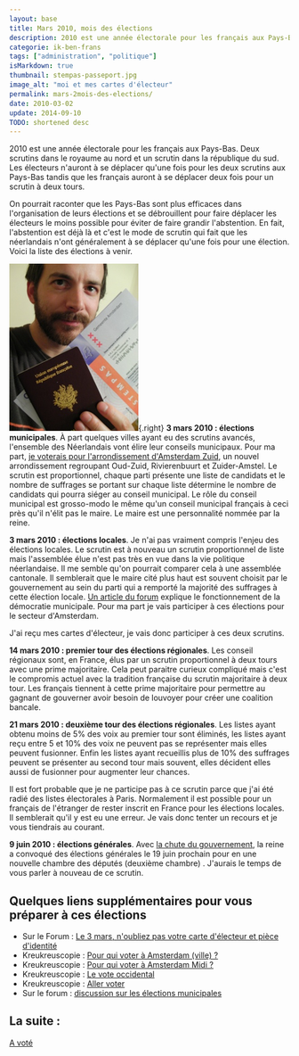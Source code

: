 ```yaml
---
layout: base
title: Mars 2010, mois des élections
description: 2010 est une année électorale pour les français aux Pays-Bas. Deux scrutins dans le royaume au nord et un scrutin dans la république du sud. Les électeurs 
categorie: ik-ben-frans
tags: ["administration", "politique"]
isMarkdown: true
thumbnail: stempas-passeport.jpg
image_alt: "moi et mes cartes d'électeur"
permalink: mars-2mois-des-elections/
date: 2010-03-02
update: 2014-09-10
TODO: shortened desc
---
```


2010 est une année électorale pour les français aux Pays-Bas. Deux scrutins dans le royaume au nord et un scrutin dans la république du sud. Les électeurs n'auront à se déplacer qu'une fois pour les deux scrutins aux Pays-Bas tandis que les français auront à se déplacer deux fois pour un scrutin à deux tours.

On pourrait raconter que les Pays-Bas sont plus efficaces dans l'organisation de leurs élections et  se débrouillent pour faire déplacer les électeurs le moins possible pour éviter de faire grandir l'abstention. En fait, l'abstention est déjà là et c'est le mode de scrutin qui fait que les néerlandais n'ont généralement à se déplacer qu'une fois pour une élection. Voici la liste des élections à venir.

![moi et mes cartes d'électeur](stempas-passeport.jpg){.right}
**3 mars 2010 : élections municipales**. À part quelques villes ayant eu des scrutins avancés, l'ensemble des Néerlandais vont élire leur conseils municipaux. Pour ma part, [je voterais pour l'arrondissement d'Amsterdam Zuid](/bientot-les-elections-municipales), un nouvel arrondissement regroupant Oud-Zuid, Rivierenbuurt et Zuider-Amstel. Le scrutin est proportionnel, chaque parti présente une liste de candidats et le nombre de suffrages se portant sur chaque liste détermine le nombre de candidats qui pourra siéger au conseil municipal. Le rôle du conseil municipal est grosso-modo le même qu'un conseil municipal français à ceci près qu'il n'élit pas le maire. Le maire est une personnalité nommée par la reine.

**3 mars 2010 : élections locales**. Je n'ai pas vraiment compris l'enjeu des élections locales. Le scrutin est à nouveau un scrutin proportionnel de liste mais l'assemblée élue n'est pas très en vue dans la vie politique néerlandaise. Il me semble qu'on pourrait comparer cela à une assemblée cantonale. Il semblerait que le maire cité plus haut est souvent choisit par le gouvernement au sein du parti qui a remporté la majorité des suffrages à cette élection locale. [Un article du forum](http://leforum.nl/index.php/events-section/38-evenements/167-les-elections-municipales-du-3-mars-2010) explique le fonctionnement de la démocratie municipale. Pour ma part je vais participer à ces élections pour le secteur d'Amsterdam.

J'ai reçu mes cartes d'électeur, je vais donc participer à ces deux scrutins.

**14 mars 2010 : premier tour des élections régionales**. Les conseil régionaux sont, en France, élus par un scrutin proportionnel à deux tours avec une prime majoritaire. Cela peut paraitre curieux compliqué mais c'est le compromis actuel avec la tradition française du scrutin majoritaire à deux tour. Les français tiennent à cette prime majoritaire pour permettre au gagnant de gouverner avoir besoin de louvoyer pour créer une coalition bancale.

**21 mars 2010 : deuxième tour des élections régionales**. Les listes ayant obtenu moins de 5% des voix au premier tour sont éliminés, les listes ayant reçu entre 5 et 10% des voix ne peuvent pas se représenter mais elles peuvent fusionner. Enfin les listes ayant recueillis plus de 10% des suffrages peuvent se présenter au second tour mais souvent, elles décident elles aussi de fusionner pour augmenter leur chances.

Il est fort probable que je ne participe pas à ce scrutin parce que j'ai été radié des listes électorales à Paris. Normalement il est possible pour un français de l'étranger de rester inscrit en France pour les élections locales. Il semblerait qu'il y est eu une erreur. Je vais donc tenter un recours et je vous tiendrais au courant.

**9 juin 2010 : élections générales**. Avec [la chute du gouvernement](/balkenende-iv-est-tombe), la reine a convoqué des élections générales le 19 juin prochain pour en une nouvelle chambre des députés (deuxième chambre) . J'aurais le temps de vous parler à nouveau de ce scrutin.

## Quelques liens supplémentaires pour vous préparer à ces élections

* Sur le Forum : [Le 3 mars, n'oubliez pas votre carte d'électeur et pièce d'identité](http://leforum.nl/index.php/events-section/38-evenements/167-les-elections-municipales-du-3-mars-2010)
* Kreukreuscopie : [Pour qui voter à Amsterdam (ville) ?](http://kreukreuscopie.blogspot.com/2010/03/pour-qui-voter-amsterdam-ville.html)
* Kreukreuscopie : [Pour qui voter à Amsterdam Midi ?](http://kreukreuscopie.blogspot.com/2010/03/pour-qui-voter-amsterdam-midi.html)
* Kreukreuscopie : [Le vote occidental](http://kreukreuscopie.blogspot.com/2010/02/le-vote-occidental.html)
* Kreukreuscopie : [Aller voter](http://kreukreuscopie.blogspot.com/2010/02/aller-voter.html)
* Sur le forum : [discussion sur les élections municipales](http://www.leforum.nl/forum/viewtopic.php?f=5&t=22328)

## La suite :
[A voté](/a-vote)
